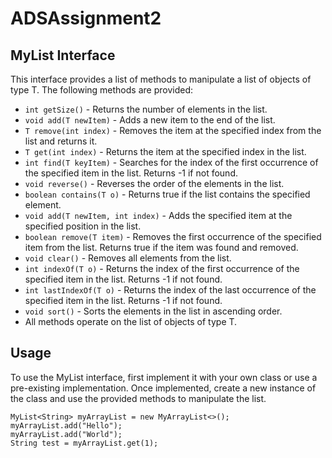 # ADSAssignment2

## MyList Interface
This interface provides a list of methods to manipulate a list of objects of type T. The following methods are provided:

- ```int getSize()``` - Returns the number of elements in the list.
- ```void add(T newItem)``` - Adds a new item to the end of the list.
- ```T remove(int index)``` - Removes the item at the specified index from the list and returns it.
- ```T get(int index)``` - Returns the item at the specified index in the list.
- ```int find(T keyItem)``` - Searches for the index of the first occurrence of the specified item in the list. Returns -1 if not found.
- ```void reverse()``` - Reverses the order of the elements in the list.
- ```boolean contains(T o)``` - Returns true if the list contains the specified element.
- ```void add(T newItem, int index)``` - Adds the specified item at the specified position in the list.
- ```boolean remove(T item)``` - Removes the first occurrence of the specified item from the list. Returns true if the item was found and removed.
- ```void clear()``` - Removes all elements from the list.
- ```int indexOf(T o)``` - Returns the index of the first occurrence of the specified item in the list. Returns -1 if not found.
- ```int lastIndexOf(T o)``` - Returns the index of the last occurrence of the specified item in the list. Returns -1 if not found.
- ```void sort()``` - Sorts the elements in the list in ascending order.
- All methods operate on the list of objects of type T.

## Usage
To use the MyList interface, first implement it with your own class or use a pre-existing implementation. Once implemented, create a new instance of the class and use the provided methods to manipulate the list.
```
MyList<String> myArrayList = new MyArrayList<>();
myArrayList.add("Hello");
myArrayList.add("World");
String test = myArrayList.get(1);
```
